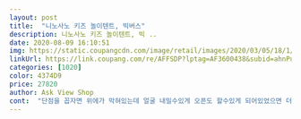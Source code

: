 ```yaml
---
layout: post 
title:  "니노사노 키즈 놀이텐트, 빅버스" 
description: 니노사노 키즈 놀이텐트, 빅 ..
date: 2020-08-09 16:10:51 
img: https://static.coupangcdn.com/image/retail/images/2020/03/05/18/1/87a735d6-5abc-4b84-9709-5cb1abbbece0.jpg 
linkUrl: https://link.coupang.com/re/AFFSDP?lptag=AF3600438&subid=ahnPublicAsk&pageKey=1319983760&itemId=2340284992&vendorItemId=70336872738&traceid=V0-113-e48cf171d547cdad 
categories: [1020] 
color: 4374D9 
price: 27820 
author: Ask View Shop 
cont:  "단점을 꼽자면 위에가 막혀있는데 얼굴 내밀수있게 오픈도 할수있게 되어있었으면 더 좋았겠고<br/>딸아이 둘이서 들어가서 소꿉놀이도 하고 잠도 자요ㅎ<br/>배송 완전 빨라요.<br/>생각보다 사이즈가 너무 커요.<br/> 아들이 엄청 좋아해요.<br/> 근데 실밥이 많이 보여요.<br/> 그리고 텐트를 몇번 접었다폈다 했더니 딱하는 소리가 나더라구요.<br/>살펴보니 사진처럼 접피는 부위에  금속부분이 날카롭게 끊어져 버린것이다.<br/> 당황해서 텐트 모양을 유지해주는 금속부위(테두리)를 일일이 확인해보니 금속 접합부위가 5군데가 있는데 그중 한곳이 부러진것이였다.<br/>내가 옆에 있어서 망정이지 그 날카롭게 부러진 곳때문에 애가 다쳤다고 생각해보세요.<br/> 얼마나 아프고 고생하겠어요.<br/> 제품이 좀 부실해요.<br/> 몇번 접었다폈다고해서 부러져요.<br/>그리고 만일의 경우에 대비에 금속 접합부위는 좀 더 튼튼하게 혹은 부러질수 있는 경우를 대비해 사람이 다치지 않게 미리 감싸서 제작해야 하는거 아닌가요.<br/> 이 텐트가 유아용텐트인만큼 아이의 안전을 최우선으로 생각해야죠<br/>생각했던것보다 크고 아이들이 넘 좋아해요^^<br/>이거 진짜 좋아요 아이들이 너무 좋아해요! 스쿨버스 사려다가 이게 젤 사이즈가 큰거같아서 샀는데 만족해요^^<br/>접기가 안되네요;<br/>접는방법은 계속 시도해봐야겠어요<br/>접는방법이 좀 구체적으로 나와있었음 좋겠는데 아쉽네요<br/>접어서 가방에 넣을수 있다면 야외에서 쓰기에도 좋을것같고 가지고 다니기 좋을것 같네요.<br/> 보관도 할수있구요<br/>" 
---
```

